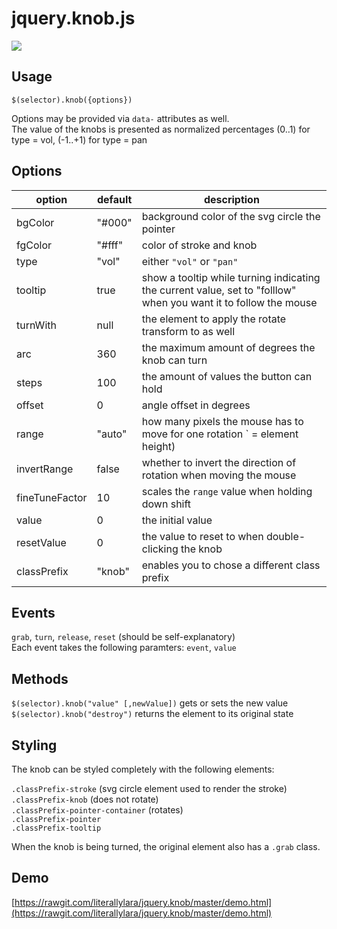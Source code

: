 jquery.knob.js
=============

![](https://i.imgur.com/ct8i6w4.gif)

## Usage

`$(selector).knob({options})`

Options may be provided via `data-` attributes as well.  
The value of the knobs is presented as normalized percentages (0..1) for type = vol, (-1..+1) for type = pan

## Options

| option           | default  | description |
| ---------------- | -------- | ----------- |
| bgColor        | "#000" | background color of the svg circle the pointer
| fgColor        | "#fff" | color of stroke and knob
| type           | "vol"  | either `"vol"` or `"pan"` |
| tooltip        | true   | show a tooltip while turning indicating the current value, set to "folllow" when you want it to follow the mouse
| turnWith       | null   | the element to apply the rotate transform to as well
| arc            | 360    | the maximum amount of degrees the knob can turn |
| steps          | 100    | the amount of values the button can hold |
| offset         | 0      | angle offset in degrees |
| range          | "auto" | how many pixels the mouse has to move for one rotation ` = element height) |
| invertRange    | false  | whether to invert the direction of rotation when moving the mouse |
| fineTuneFactor | 10     | scales the `range` value when holding down shift
| value          | 0      | the initial value |
| resetValue     | 0      | the value to reset to when double-clicking the knob |
| classPrefix    | "knob" | enables you to chose a different class prefix |

## Events

`grab`, `turn`, `release`, `reset` (should be self-explanatory)  
Each event takes the following paramters: `event`, `value`

## Methods

`$(selector).knob("value" [,newValue])` gets or sets the new value  
`$(selector).knob("destroy")` returns the element to its original state

## Styling

The knob can be styled completely with the following elements:

`.classPrefix-stroke` (svg circle element used to render the stroke)  
`.classPrefix-knob` (does not rotate)  
`.classPrefix-pointer-container` (rotates)  
`.classPrefix-pointer`  
`.classPrefix-tooltip`

When the knob is being turned, the original element also has a `.grab` class.

## Demo

[https://rawgit.com/literallylara/jquery.knob/master/demo.html](https://rawgit.com/literallylara/jquery.knob/master/demo.html)
